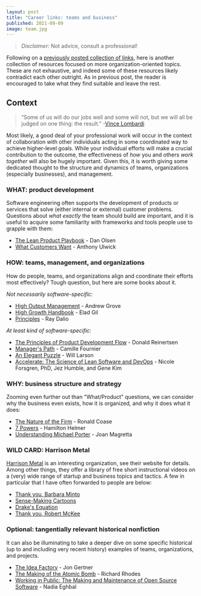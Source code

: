 ```yaml
---
layout: post
title: "Career links: teams and business"
published: 2021-09-09
image: team.jpg
---
```


> *Disclaimer:* Not advice, consult a professional!

Following on a
[previously posted collection of links](http://blog.david-andrzejewski.com/career-differentiation.html),
here is another collection of resources focused on more
organization-oriented topics. These are not exhaustive, and indeed
some of these resources likely contradict each other outright. As in
previous post, the reader is encouraged to take what they find
suitable and leave the rest.

## Context

> “Some of us will do our jobs well and some will not, but we will all
> be judged on one thing: the result.”
> -[Vince Lombardi](http://www.vincelombardi.com/quotes.html)

Most likely, a good deal of your professional work will occur in the
context of collaboration with other individuals acting in some
coordinated way to achieve higher-level goals. While your individual
efforts will make a crucial contribution to the outcome, the
effectiveness of _how_ you and others _work together_ will also be
hugely important. Given this, it is worth giving some dedicated
thought to the structure and dynamics of teams, organizations
(especially businesses), and management. 

### WHAT: product development

Software engineering often supports the development of products or
services that solve (either internal or external) customer
problems. Questions about _what exactly_ the team should build are
important, and it is useful to acquire some familiarity with
frameworks and tools people use to grapple with them:

- [The Lean Product Playbook](https://www.amazon.com/Lean-Product-Playbook-Innovate-Products-ebook/dp/B00SZ638C8/) - Dan Olsen
- [What Customers Want](https://www.amazon.com/What-Customers-Want-Outcome-Driven-Breakthrough/dp/0071408673) - Anthony Ulwick

### HOW: teams, management, and organizations

How do people, teams, and organizations align and coordinate their
efforts most effectively? Tough question, but here are some books
about it.

*Not necessarily software-specific:*
- [High Output Management](https://www.amazon.com/dp/B015VACHOK/) - Andrew Grove
- [High Growth Handbook](https://www.amazon.com/High-Growth-Handbook-Elad-Gil/dp/1732265100/) - Elad Gil
- [Principles](https://www.principles.com/) - Ray Dalio

*At least kind of software-specific:*
- [The Principles of Product Development Flow](https://www.amazon.com/Principles-Product-Development-Flow-Generation/dp/1935401009) - Donald Reinertsen
- [Manager's Path](https://www.amazon.com/Managers-Path-Leaders-Navigating-Growth/dp/1491973897) - Camille Fournier
- [An Elegant Puzzle](https://www.amazon.com/dp/B07QYCHJ7V/) - Will Larson
- [Accelerate: The Science of Lean Software and DevOps](https://itrevolution.com/accelerate-book/) - Nicole Forsgren, PhD, Jez Humble, and Gene Kim

### WHY: business structure and strategy

Zooming even further out than "What/Product" questions, we can
consider why the business even exists, how it is organized, and why it
does what it does:

- [The Nature of the Firm](https://onlinelibrary.wiley.com/doi/full/10.1111/j.1468-0335.1937.tb00002.x) - Ronald Coase
- [7 Powers](https://www.amazon.com/7-Powers-Foundations-Business-Strategy/dp/0998116319) - Hamilton Helmer
- [Understanding Michael Porter](https://www.amazon.com/Understanding-Michael-Porter-Essential-Competition/dp/1422160599) - Joan Magretta 

### WILD CARD: Harrison Metal

[Harrison Metal](https://www.harrisonmetal.com/) is an interesting
organization, see their website for details. Among other things, they
offer a library of free short instructional videos on a (very) wide
range of startup and business topics and tactics. A few in particular
that I have often forwarded to people are below:

- [Thank you, Barbara Minto](https://www.harrisonmetal.com/library/storytelling-amp-presenting-1-thank-you-barbara-minto)
- [Sense-Making Cartoons](https://www.harrisonmetal.com/library/sense-making-cartoons)
- [Drake's Equation](https://www.harrisonmetal.com/library/drake-s-equation)
- [Thank you, Robert McKee](https://www.harrisonmetal.com/library/storytelling-amp-presenting-2-thank-you-robert-mckee)

### Optional: tangentially relevant historical nonfiction

It can also be illuminating to take a deeper dive on some specific
historical (up to and including very recent history) examples of
teams, organizations, and projects.

- [The Idea Factory](https://www.amazon.com/dp/B005GSZIWG) - Jon Gertner
- [The Making of the Atomic Bomb](https://www.amazon.com/dp/B00E2RG5GA) - Richard Rhodes
- [Working in Public: The Making and Maintenance of Open Source Software](https://www.amazon.com/dp/0578675862/) - Nadia Eghbal
